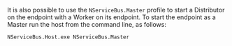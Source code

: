 It is also possible to use the `NServiceBus.Master` profile to start a Distributor on the endpoint with a Worker on its endpoint. To start the endpoint as a Master run the host from the command line, as follows:

```dos
NServiceBus.Host.exe NServiceBus.Master
```
